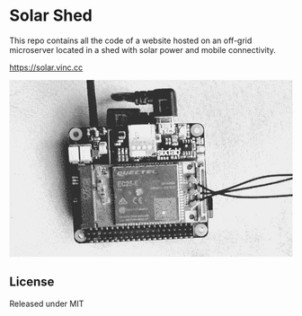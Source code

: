 # Solar Shed

This repo contains all the code of a website hosted on an off-grid microserver
located in a shed with solar power and mobile connectivity.

https://solar.vinc.cc

![microserver](www/server.jpg)

## License

Released under MIT
